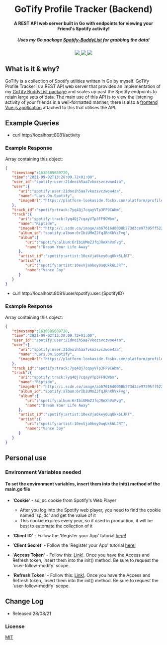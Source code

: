 <h1 align="center">
  GoTify Profile Tracker (Backend)
</h1>

<h4 align="center">A REST API web server built in Go with endpoints for viewing your Friend's Spotify activity!</h4>
<h5 align="center">Uses my Go package <a href="https://github.com/nathanjukes/GoTify-BuddyList">Spotify-BuddyList</a> for grabbing the data!</h5>


<p align="center">
  <a href="https://github.com/nathanjukes/GoTify-Profile-Tracker">
      <img src="https://scrutinizer-ci.com/g/pH7Software/pH7-Social-Dating-CMS/badges/build.png?b=master">
  </a>
  <a href="https://github.com/nathanjukes/GoTify-Profile-Tracker">
    <img src="https://img.shields.io/badge/version-v1.0-blue">
  </a>
  <a href="https://github.com/nathanjukes/GoTify-Profile-Tracker/blob/master/LICENSE.md">
    <img src="https://img.shields.io/github/license/Naereen/StrapDown.js.svg">
  </a>
</p>

## What is it & why?

GoTify is a collection of Spotify utilities written in Go by myself. GoTify Profile Tracker is a REST API web server that provides an implementation of my <a href="https://github.com/nathanjukes/GoTify-BuddyList">GoTify BuddyList package</a> and scales up past the Spotify endpoints to retain large sets of data. The main use of this API is to view the listening activity of your friends in a well-formatted manner, there is also a <a href="https://github.com/nathanjukes/GoTify-Profile-Tracker-Frontend">frontend Vue.js application</a> attached to this that utilises the API. 

## Example Queries

- curl http://localhost:8081/activity

### Example Response

Array containing this object:

```json
{
   "timestamp":1630585689720,
   "time":"2021-09-02T13:28:09.72+01:00",
   "user_id":"spotify:user:21dnoih5aa7vkozsvczwoe4za",
   "user":{
      "uri":"spotify:user:21dnoih5aa7vkozsvczwoe4za",
      "name":"Lars.On.Spotify",
      "imageUrl":"https://platform-lookaside.fbsbx.com/platform/profilepic/?asid=541218032718353&height=50&width=50&ext=1632658424&hash=AeQSx5CUG26hrnhmIXA"
   },
   "track_id":"spotify:track:7yq4Qj7cqayVTp3FF9CWbm",
   "track":{
      "uri":"spotify:track:7yq4Qj7cqayVTp3FF9CWbm",
      "name":"Riptide",
      "imageUrl":"http://i.scdn.co/image/ab67616d0000b273d3ce97395ff522b0d70c1094",
      "album_id":"spotify:album:6rIbiUMmZJfqJRnXhVxFvg",
      "album":{
         "uri":"spotify:album:6rIbiUMmZJfqJRnXhVxFvg",
         "name":"Dream Your Life Away"
      },
      "artist_id":"spotify:artist:10exVja0key0uqUkk6LJRT",
      "artist":{
         "uri":"spotify:artist:10exVja0key0uqUkk6LJRT",
         "name":"Vance Joy"
      }
   }
}
```

- curl http://localhost:8081/user/spotify:user:{SpotifyID}

### Example Response

Array containing this object:

```json
{
   "timestamp":1630585689720,
   "time":"2021-09-02T13:28:09.72+01:00",
   "user_id":"spotify:user:21dnoih5aa7vkozsvczwoe4za",
   "user":{
      "uri":"spotify:user:21dnoih5aa7vkozsvczwoe4za",
      "name":"Lars.On.Spotify",
      "imageUrl":"https://platform-lookaside.fbsbx.com/platform/profilepic/?asid=541218032718353&height=50&width=50&ext=1632658424&hash=AeQSx5CUG26hrnhmIXA"
   },
   "track_id":"spotify:track:7yq4Qj7cqayVTp3FF9CWbm",
   "track":{
      "uri":"spotify:track:7yq4Qj7cqayVTp3FF9CWbm",
      "name":"Riptide",
      "imageUrl":"http://i.scdn.co/image/ab67616d0000b273d3ce97395ff522b0d70c1094",
      "album_id":"spotify:album:6rIbiUMmZJfqJRnXhVxFvg",
      "album":{
         "uri":"spotify:album:6rIbiUMmZJfqJRnXhVxFvg",
         "name":"Dream Your Life Away"
      },
      "artist_id":"spotify:artist:10exVja0key0uqUkk6LJRT",
      "artist":{
         "uri":"spotify:artist:10exVja0key0uqUkk6LJRT",
         "name":"Vance Joy"
      }
   }
}
```

## Personal use

<h3>Environment Variables needed</h3>
<h4>To set the environment variables, insert them into the init() method of the main.go file</h4>

- '<b>Cookie</b>' - sd_pc cookie from Spotify's Web Player
    - After you log into the Spotify web player, you need to find the cookie named 'sp_dc' and get the value of it
    - This cookie expires every year, so if used in production, it will be best to automate the collection of it

- '<b>Client ID</b>' - Follow the 'Register your App' tutorial <a href="https://developer.spotify.com/documentation/general/guides/app-settings/">here!</a> 
    
- '<b>Client Secret</b>' - Follow the 'Register your App' tutorial <a href="https://developer.spotify.com/documentation/general/guides/app-settings/">here!</a> 
    
- '<b>Access Token</b>' - Follow this: <a href="https://developer.spotify.com/documentation/general/guides/authorization-guide/#authorization-code-flow">Link!</a>. Once you have the Access and Refresh token, insert them into the init() method. Be sure to request the 'user-follow-modify' scope.
    
- '<b>Refresh Token</b>' - Follow this: <a href="https://developer.spotify.com/documentation/general/guides/authorization-guide/#authorization-code-flow">Link!</a>. Once you have the Access and Refresh token, insert them into the init() method. Be sure to request the 'user-follow-modify' scope.
    
## Change Log

- Released 28/08/21

### License
[MIT](https://github.com/nathanjukes/GoTify-Profile-Tracker/blob/master/LICENSE.md)
